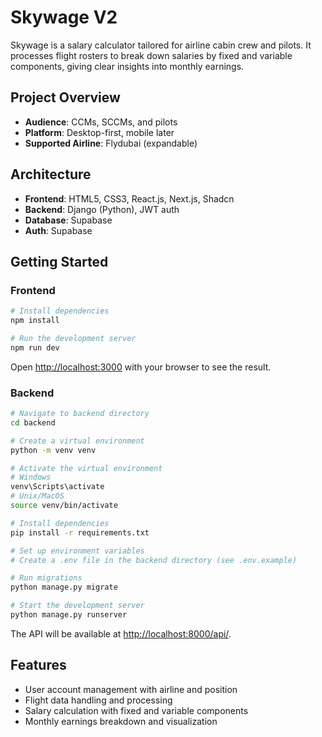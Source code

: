 # Skywage V2

Skywage is a salary calculator tailored for airline cabin crew and pilots. It processes flight rosters to break down salaries by fixed and variable components, giving clear insights into monthly earnings.

## Project Overview

- **Audience**: CCMs, SCCMs, and pilots
- **Platform**: Desktop-first, mobile later
- **Supported Airline**: Flydubai (expandable)

## Architecture

- **Frontend**: HTML5, CSS3, React.js, Next.js, Shadcn
- **Backend**: Django (Python), JWT auth
- **Database**: Supabase
- **Auth**: Supabase

## Getting Started

### Frontend

```bash
# Install dependencies
npm install

# Run the development server
npm run dev
```

Open [http://localhost:3000](http://localhost:3000) with your browser to see the result.

### Backend

```bash
# Navigate to backend directory
cd backend

# Create a virtual environment
python -m venv venv

# Activate the virtual environment
# Windows
venv\Scripts\activate
# Unix/MacOS
source venv/bin/activate

# Install dependencies
pip install -r requirements.txt

# Set up environment variables
# Create a .env file in the backend directory (see .env.example)

# Run migrations
python manage.py migrate

# Start the development server
python manage.py runserver
```

The API will be available at [http://localhost:8000/api/](http://localhost:8000/api/).

## Features

- User account management with airline and position
- Flight data handling and processing
- Salary calculation with fixed and variable components
- Monthly earnings breakdown and visualization
